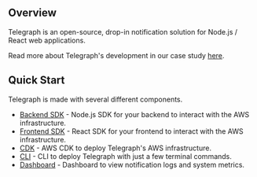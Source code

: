 ## Overview

Telegraph is an open-source, drop-in notification solution for Node.js / React web applications.

Read more about Telegraph's development in our case study [here](insert-url-later).

## Quick Start

Telegraph is made with several different components.

* [Backend SDK](https://github.com/telegraph-notify/backend-sdk) - Node.js SDK for your backend to interact with the AWS infrastructure.
* [Frontend SDK](https://github.com/telegraph-notify/frontend-sdk) - React SDK for your frontend to interact with the AWS infrastructure.
* [CDK](https://github.com/telegraph-notify/telegraph-cdk) - AWS CDK to deploy Telegraph's AWS infrastructure.
* [CLI](https://github.com/telegraph-notify/telegraph-cli) - CLI to deploy Telegraph with just a few terminal commands.
* [Dashboard](https://github.com/telegraph-notify/dashboard) - Dashboard to view notification logs and system metrics.
